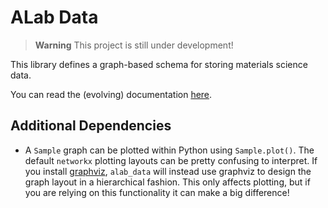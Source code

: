 # ALab Data

> **Warning**
> This project is still under development!

This library defines a graph-based schema for storing materials science data. 

You can read the (evolving) documentation [here](https://alab-data.readthedocs.io/en/latest/index.html).




## Additional Dependencies

- A `Sample` graph can be plotted within Python using `Sample.plot()`. The default `networkx` plotting layouts can be pretty confusing to interpret. If you install [graphviz](https://www.graphviz.org), `alab_data` will instead use graphviz to design the graph layout in a hierarchical fashion. This only affects plotting, but if you are relying on this functionality it can make a big difference!
